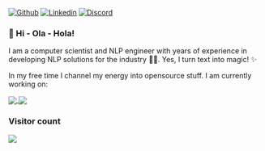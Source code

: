 [![Github](https://img.shields.io/badge/-Github-000?style=flat&logo=Github&logoColor=white)](https://github.com/piulin)
[![Linkedin](https://img.shields.io/badge/-LinkedIn-blue?style=flat&logo=Linkedin&logoColor=white)](https://www.linkedin.com/in/p-g-bascoy/)
[![Discord](https://img.shields.io/badge/thepiulin-7289DA?style=flat&logo=discord&logoColor=white)](https://discord.gg/your-server-invite)
### 👋 Hi - Ola - Hola! 

I am a computer scientist and NLP engineer with years of experience in developing NLP solutions for the industry 👨‍💻. Yes, I turn text into magic! ✨

In my free time I channel my energy into opensource stuff. I am currently working on:

<a href="https://github.com/piured/engine">
  <img align="center" src="https://github-readme-stats.vercel.app/api/pin/?username=piured&repo=engine&theme=buefy" />
</a>
<a href="https://github.com/piured/courel">
  <img align="center" src="https://github-readme-stats.vercel.app/api/pin/?username=piured&repo=courel&theme=buefy" />
</a>

### Visitor count
<img src="https://profile-counter.glitch.me/piulin/count.svg" />
